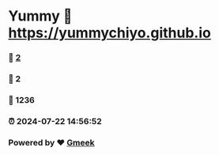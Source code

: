 # Yummy :link: https://yummychiyo.github.io 
### :page_facing_up: [2](https://yummychiyo.github.io/tag.html) 
### :speech_balloon: 2 
### :hibiscus: 1236 
### :alarm_clock: 2024-07-22 14:56:52 
### Powered by :heart: [Gmeek](https://github.com/Meekdai/Gmeek)
